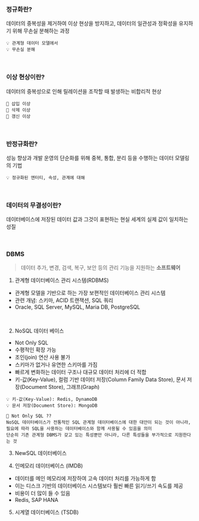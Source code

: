 ### 정규화란?

데이터의 중복성을 제거하여 이상 현상을 방지하고, 데이터의 일관성과 정확성을 유지하기 위해 무손실 분해하는 과정

```
💡 관계형 데이터 모델에서
💡 무손실 분해
```

<br>

### 이상 현상이란?

데이터의 중복성으로 인해 릴레이션을 조작할 때 발생하는 비합리적 현상

```
🔺 삽입 이상
🔺 삭제 이상
🔺 갱신 이상
```

<br>

### 반정규화란?

성능 향상과 개발 운영의 단순화를 위해 중복, 통합, 분리 등을 수행하는 데이터 모델링의 기법

```
💡 정규화된 엔터티, 속성, 관계에 대해
```

<br>

### 데이터의 무결성이란?

데이터베이스에 저장된 데이터 값과 그것이 표현하는 현실 세계의 실제 값이 일치하는 성질

<br>

### DBMS

> 데이터 추가, 변경, 검색, 복구, 보안 등의 관리 기능을 지원하는 **소프트웨어**

1. 관계형 데이터베이스 관리 시스템(RDBMS)

- 관계형 모델을 기반으로 하는 가장 보편적인 데이터베이스 관리 시스템
- 관련 개념: 스키마, ACID 트랜잭션, SQL 쿼리
- Oracle, SQL Server, MySQL, Maria DB, PostgreSQL

<br>

2. NoSQL 데이터 베이스

- Not Only SQL
- 수평적인 확장 가능
- 조인(join) 연산 사용 불가
- 스키마가 없거나 유연한 스키마를 가짐
- 빠르게 변화하는 데이터 구조나 대규모 데이터 처리에 더 적합
- 키-값(Key-Value), 컬럼 기반 데이터 저장(Column Family Data Store), 문서 저장(Document Store), 그래프(Graph)

```
💡 키-값(Key-Value): Redis, DynamoDB
💡 문서 저장(Document Store): MongoDB
```

```
📌 Not Only SQL ??
NoSQL 데이터베이스가 전통적인 SQL 관계형 데이터베이스에 대한 대안이 되는 것이 아니라,
필요에 따라 SQL을 사용하는 데이터베이스와 함께 사용될 수 있음을 의미
단순히 기존 관계형 DBMS가 갖고 있는 특성뿐만 아니라, 다른 특성들을 부가적으로 지원한다는 것
```

3. NewSQL 데이터베이스

4. 인메모리 데이터베이스 (IMDB)

- 데이터를 메인 메모리에 저장하여 고속 데이터 처리를 가능하게 함
- 이는 디스크 기반의 데이터베이스 시스템보다 훨씬 빠른 읽기/쓰기 속도를 제공
- 비용이 더 많이 들 수 있음
- Redis, SAP HANA

5. 시계열 데이터베이스 (TSDB)
